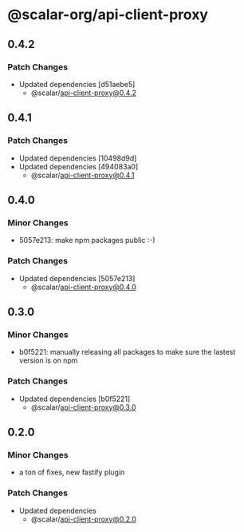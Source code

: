 # @scalar-org/api-client-proxy

## 0.4.2

### Patch Changes

- Updated dependencies [d51aebe5]
  - @scalar/api-client-proxy@0.4.2

## 0.4.1

### Patch Changes

- Updated dependencies [10498d9d]
- Updated dependencies [494083a0]
  - @scalar/api-client-proxy@0.4.1

## 0.4.0

### Minor Changes

- 5057e213: make npm packages public :-)

### Patch Changes

- Updated dependencies [5057e213]
  - @scalar/api-client-proxy@0.4.0

## 0.3.0

### Minor Changes

- b0f5221: manually releasing all packages to make sure the lastest version is on npm

### Patch Changes

- Updated dependencies [b0f5221]
  - @scalar/api-client-proxy@0.3.0

## 0.2.0

### Minor Changes

- a ton of fixes, new fastify plugin

### Patch Changes

- Updated dependencies
  - @scalar/api-client-proxy@0.2.0
